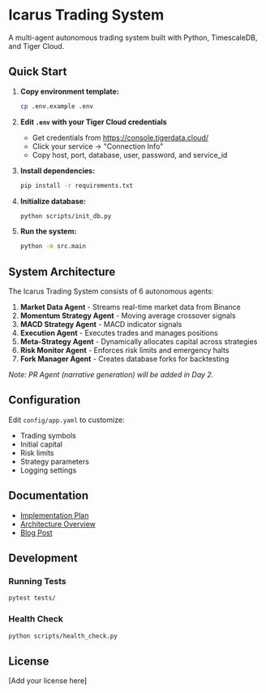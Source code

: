 # Icarus Trading System

A multi-agent autonomous trading system built with Python, TimescaleDB, and Tiger Cloud.

## Quick Start

1. **Copy environment template:**
   ```bash
   cp .env.example .env
   ```

2. **Edit `.env` with your Tiger Cloud credentials**
   - Get credentials from https://console.tigerdata.cloud/
   - Click your service → "Connection Info"
   - Copy host, port, database, user, password, and service_id

3. **Install dependencies:**
   ```bash
   pip install -r requirements.txt
   ```

4. **Initialize database:**
   ```bash
   python scripts/init_db.py
   ```

5. **Run the system:**
   ```bash
   python -m src.main
   ```

## System Architecture

The Icarus Trading System consists of 6 autonomous agents:

1. **Market Data Agent** - Streams real-time market data from Binance
2. **Momentum Strategy Agent** - Moving average crossover signals
3. **MACD Strategy Agent** - MACD indicator signals
4. **Execution Agent** - Executes trades and manages positions
5. **Meta-Strategy Agent** - Dynamically allocates capital across strategies
6. **Risk Monitor Agent** - Enforces risk limits and emergency halts
7. **Fork Manager Agent** - Creates database forks for backtesting

*Note: PR Agent (narrative generation) will be added in Day 2.*

## Configuration

Edit `config/app.yaml` to customize:
- Trading symbols
- Initial capital
- Risk limits
- Strategy parameters
- Logging settings

## Documentation

- [Implementation Plan](docs/plans/implementation-plan.md)
- [Architecture Overview](docs/plans/live-trading-system-design.md)
- [Blog Post](docs/blog-post.md)

## Development

### Running Tests
```bash
pytest tests/
```

### Health Check
```bash
python scripts/health_check.py
```

## License

[Add your license here]
